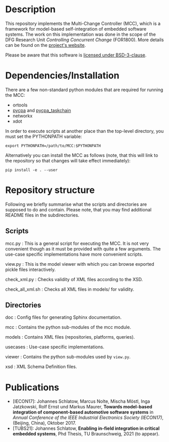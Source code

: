 # Description

This repository implements the Multi-Change Controller (MCC), which is a framework for model-based
self-integration of embedded software systems.
The work on this implementation was done in the scope of the DFG Research Unit _Controlling Concurrent Change_ (FOR1800).
More details can be found on the [project's website](http://ccc-project.org).

Please be aware that this software is [licensed under BSD-3-clause](LICENSE).

# Dependencies/Installation

There are a few non-standard python modules that are required for running the MCC:

* ortools
* [pycpa] and [pycpa_taskchain]
* networkx
* xdot

In order to execute scripts at another place than the top-level directory, you must set the PYTHONPATH variable:

```
export PYTHONPATH=/path/to/MCC:$PYTHONPATH
```

Alternatively you can install the MCC as follows (note, that this will link to the repository so that changes will take effect immediately):

```
pip install -e . --user
```

[pycpa]: https://github.com/IDA-TUBS/pycpa
[pycpa_taskchain]: https://github.com/IDA-TUBS/pycpa_taskchain

# Repository structure

Following we briefly summarise what the scripts and directories are supposed to do and contain. Please note, that you may find additional README files in the subdirectories.


## Scripts

mcc.py
: This is a general script for executing the MCC. It is not very convenient though as it must be provided with quite a few arguments. The use-case specific implementations have more convenient scripts.

view.py
: This is the model viewer with which you can browse exported pickle files interactively.

check_xml.py
: Checks validity of XML files according to the XSD.

check_all_xml.sh
: Checks all XML files in models/ for validity.


## Directories

doc
: Config files for generating Sphinx documentation.

mcc
: Contains the python sub-modules of the mcc module.

models
: Contains XML files (repositories, platforms, queries).

usecases
: Use-case specific implementations.

viewer
: Contains the python sub-modules used by `view.py`.

xsd
: XML Schema Definition files.


# Publications

* \[IECON17\]: Johannes Schlatow, Marcus Nolte, Mischa Möstl, Inga Jatzkowski, Rolf Ernst und Markus Maurer, **Towards model-based integration of component-based automotive software systems** in *Annual Conference of the IEEE Industrial Electronics Society (IECON17)*, (Beijing, China), Oktober 2017.
* \[TUBS21\]: Johannes Schlatow, **Enabling in-field integration in critical embedded systems**, Phd Thesis, TU Braunschweig, 2021 (to appear).
